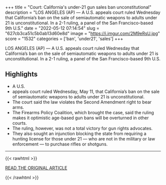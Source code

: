 +++
title = "Court: California's under-21 gun sales ban unconstitutional"
description = "LOS ANGELES (AP) — A U.S. appeals court ruled Wednesday that California’s ban on the sale of semiautomatic weapons to adults under 21 is unconstitutional.  In a 2-1 ruling, a panel of the San Francisco-based 9th U.S."
date = "2022-05-12 07:14:54"
slug = "627cb3ca51c5b0ab13d60e8d"
image = "https://i.imgur.com/2M9eRsU.jpg"
score = "1532"
categories = ['ban', 'under21', 'sales']
+++

LOS ANGELES (AP) — A U.S. appeals court ruled Wednesday that California’s ban on the sale of semiautomatic weapons to adults under 21 is unconstitutional.  In a 2-1 ruling, a panel of the San Francisco-based 9th U.S.

## Highlights

- A U.S.
- appeals court ruled Wednesday, May 11, that California’s ban on the sale of semiautomatic weapons to adults under 21 is unconstitutional.
- The court said the law violates the Second Amendment right to bear arms.
- The Firearms Policy Coalition, which brought the case, said the ruling makes it optimistic age-based gun bans will be overturned in other courts.
- The ruling, however, was not a total victory for gun rights advocates.
- They also sought an injunction blocking the state from requiring a hunting license for those under 21 — who are not in the military or law enforcement — to purchase rifles or shotguns.

---

{{< rawhtml >}}
  <p class="article-category">
    <a target="_blank" href="https://apnews.com/article/california-gun-politics-san-diego-b9a81a718cd16085604b9acaf3046f35">READ THE ORIGINAL ARTICLE</a>
  </p>
{{< /rawhtml >}}
